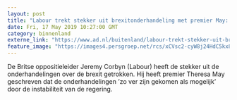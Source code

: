 ```yaml
---
layout: post
title: "Labour trekt stekker uit brexitonderhandeling met premier May: Regering staat op instorten"
date: Fri, 17 May 2019 10:27:00 GMT
category: binnenland
externe_link: "https://www.ad.nl/buitenland/labour-trekt-stekker-uit-brexitonderhandeling-met-premier-may-regering-staat-op-instorten~a327b64b/"
feature_image: "https://images4.persgroep.net/rcs/xCVsc2-cyW8j24HdC5kx86l1lWc/diocontent/148596159/_fitwidth/400/?appId=21791a8992982cd8da851550a453bd7f&quality=0.7"
---
```


De Britse oppositieleider Jeremy Corbyn (Labour) heeft de stekker uit de onderhandelingen over de brexit getrokken. Hij heeft premier Theresa May geschreven dat de onderhandelingen ’zo ver zijn gekomen als mogelijk’ door de instabiliteit van de regering.
